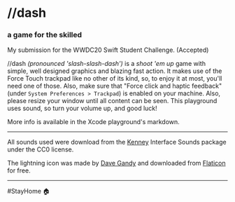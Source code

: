 # //dash
### a game for the skilled

My submission for the WWDC20 Swift Student Challenge. (Accepted)

//dash _(pronounced 'slash-slash-dash')_ is a _shoot 'em up_ game with simple, well designed graphics and blazing fast action. It makes use of the Force Touch trackpad like no other of its kind, so, to enjoy it at most, you'll need one of those. Also, make sure that "Force click and haptic feedback" (under `System Preferences > Trackpad`) is enabled on your machine. Also, please resize your window until all content can be seen. This playground uses sound, so turn your volume up, and good luck!

More info is available in the Xcode playground's markdown.

***

All sounds used were download from the [Kenney](https://www.kenney.nl) Interface Sounds package under the CC0 license.

The lightning icon was made by [Dave Gandy](https://www.flaticon.com/authors/dave-gandy) and downloaded from [Flaticon](https://www.flaticon.com) for free.

***

#StayHome 🏠
